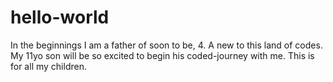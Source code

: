 # hello-world
In the beginnings
I am a father of soon to be, 4. A new to this land of codes. My 11yo son will be so excited to begin his coded-journey with me. This is for all my children.
